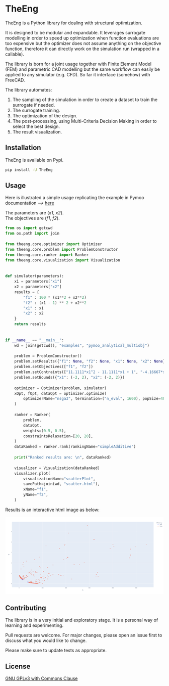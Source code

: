 # TheEng

TheEng is a Python library for dealing with structural optimization.

It is designed to be modular and expandable. It leverages surrogate modelling in order to speed up optimization when function evaluations are too expensive but the optimizer does not assume anything on the objective function, therefore it can directly work on the simulation run (wrapped in a callable).

The library is born for a joint usage together with Finite Element Model (FEM) and parametric CAD modelling but the same workflow can easily be applied to any simulator (e.g. CFD). So far it interface (somehow) with FreeCAD.

The library automates:

1. The sampling of the simulation in order to create a dataset to train the surrogate if needed.
2. The surrogate training.
3. The optimization of the design.
4. The post-processing, using Multi-Criteria Decision Making in order to select the best design.
5. The result visualization.

## Installation

TheEng is available on Pypi.

```bash
pip install -U TheEng
```

## Usage

Here is illustrated a simple usage replicating the example in Pymoo documentation --> [here](https://pymoo.org/getting_started/part_2.html)

The parameters are (*x1*, *x2*).\
The objectives are (*f1*, *f2*).

```python
from os import getcwd
from os.path import join

from theeng.core.optimizer import Optimizer
from theeng.core.problem import ProblemConstructor
from theeng.core.ranker import Ranker
from theeng.core.visualization import Visualization


def simulator(parameters):
    x1 = parameters["x1"]
    x2 = parameters["x2"]
    results = {
        "f1" : 100 * (x1**2 + x2**2)
        "f2" : (x1 - 1) ** 2 + x2**2
        "x1" : x1
        "x2" : x2
    }
    return results


if __name__ == "__main__":
    wd = join(getcwd(), "examples", "pymoo_analytical_multiobj")

    problem = ProblemConstructor()
    problem.setResults({"f1": None, "f2": None, "x1": None, "x2": None})
    problem.setObjectives(["f1", "f2"])
    problem.setContraints(["11.1111*x1^2 - 11.1111*x1 + 1", "-4.16667*x1^2 + 4.16667*x1 - 1",])
    problem.setBounds({"x1": (-2, 2), "x2": (-2, 2)})

    optimizer = Optimizer(problem, simulator)
    xOpt, fOpt, dataOpt = optimizer.optimize(
        optimizerName="nsga3", termination=("n_eval", 1600), popSize=40
    )

    ranker = Ranker(
        problem,
        dataOpt,
        weights=(0.5, 0.5),
        constraintsRelaxation=[20, 20],
    )
    dataRanked = ranker.rank(rankingName="simpleAdditive")

    print("Ranked results are: \n", dataRanked)

    visualizer = Visualization(dataRanked)
    visualizer.plot(
        visualizationName="scatterPlot",
        savePath=join(wd, "scatter.html"),
        xName="f1",
        yName="f2",
    )

```

Results is an interactive html image as below:

![pareto](/images/pareto.png)

## Contributing

The library is in a very initial and exploratory stage. It is a personal way of learning and experimenting.

Pull requests are welcome. For major changes, please open an issue first to discuss what you would like to change.

Please make sure to update tests as appropriate.

## License
[GNU GPLv3 with Commons Clause](https://github.com/massimobrivio/TheEng/blob/main/LICENSE)